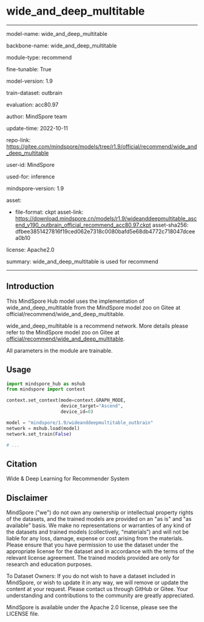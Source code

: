# wide_and_deep_multitable

---

model-name: wide_and_deep_multitable

backbone-name: wide_and_deep_multitable

module-type: recommend

fine-tunable: True

model-version: 1.9

train-dataset: outbrain

evaluation: acc80.97

author: MindSpore team

update-time: 2022-10-11

repo-link: <https://gitee.com/mindspore/models/tree/r1.9/official/recommend/wide_and_deep_multitable>

user-id: MindSpore

used-for: inference

mindspore-version: 1.9

asset:

-
    file-format: ckpt
    asset-link: <https://download.mindspore.cn/models/r1.9/wideanddeepmultitable_ascend_v190_outbrain_official_recommend_acc80.97.ckpt>
    asset-sha256: dfbee3851427816f19ced062e7318c0080bafd5e68db4772c718047dceea0b10

license: Apache2.0

summary: wide_and_deep_multitable is used for recommend

---

## Introduction

This MindSpore Hub model uses the implementation of wide_and_deep_multitable from the MindSpore model zoo on Gitee at official/recommend/wide_and_deep_multitable.

wide_and_deep_multitable is a recommend network. More details please refer to the MindSpore model zoo on Gitee at [official/recommend/wide_and_deep_multitable](https://gitee.com/mindspore/models/blob/r1.9/official/recommend/wide_and_deep_multitable/README.md).

All parameters in the module are trainable.

## Usage

```python
import mindspore_hub as mshub
from mindspore import context

context.set_context(mode=context.GRAPH_MODE,
                    device_target="Ascend",
                    device_id=0)

model = "mindspore/1.9/wideanddeepmultitable_outbrain"
network = mshub.load(model)
network.set_train(False)

# ...
```

## Citation

Wide & Deep Learning for Recommender System

## Disclaimer

MindSpore ("we") do not own any ownership or intellectual property rights of the datasets, and the trained models are provided on an "as is" and "as available" basis. We make no representations or warranties of any kind of the datasets and trained models (collectively, “materials”) and will not be liable for any loss, damage, expense or cost arising from the materials. Please ensure that you have permission to use the dataset under the appropriate license for the dataset and in accordance with the terms of the relevant license agreement. The trained models provided are only for research and education purposes.

To Dataset Owners: If you do not wish to have a dataset included in MindSpore, or wish to update it in any way, we will remove or update the content at your request. Please contact us through GitHub or Gitee. Your understanding and contributions to the community are greatly appreciated.

MindSpore is available under the Apache 2.0 license, please see the LICENSE file.
